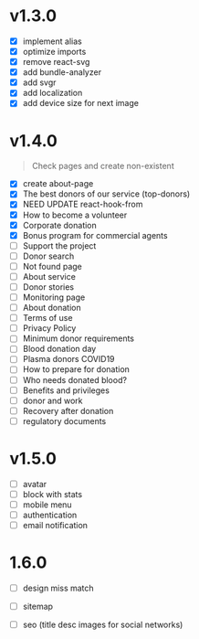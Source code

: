 # v1.3.0

- [x] implement alias
- [x] optimize imports
- [x] remove react-svg
- [x] add bundle-analyzer
- [x] add svgr
- [x] add localization
- [x] add device size for next image

# v1.4.0

> Check pages and create non-existent

- [x] create about-page
- [x] The best donors of our service (top-donors)
- [x] NEED UPDATE react-hook-from
- [x] How to become a volunteer
- [x] Corporate donation
- [x] Bonus program for commercial agents
- [ ] Support the project
- [ ] Donor search
- [ ] Not found page
- [ ] About service
- [ ] Donor stories
- [ ] Monitoring page
- [ ] About donation
- [ ] Terms of use
- [ ] Privacy Policy
- [ ] Minimum donor requirements
- [ ] Blood donation day
- [ ] Plasma donors COVID19
- [ ] How to prepare for donation
- [ ] Who needs donated blood?
- [ ] Benefits and privileges
- [ ] donor and work
- [ ] Recovery after donation
- [ ] regulatory documents

# v1.5.0
- [ ] avatar
- [ ] block with stats
- [ ] mobile menu
- [ ] authentication
- [ ] email notification

# 1.6.0

- [ ] design miss match
- [ ] sitemap 
- [ ] seo (title desc images for social networks)


